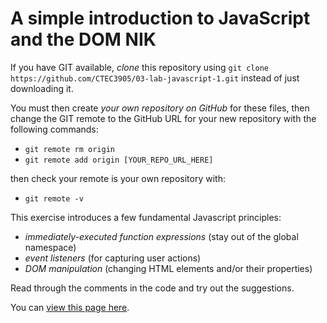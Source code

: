 # A simple introduction to JavaScript and the DOM NIK

If you have GIT available, *clone* this repository using `git clone https://github.com/CTEC3905/03-lab-javascript-1.git` instead of just downloading it.

You must then create *your own repository on GitHub* for these files, then change the GIT remote to the GitHub URL for your new repository with the following commands:

- `git remote rm origin`
- `git remote add origin [YOUR_REPO_URL_HERE]`

then check your remote is your own repository with:

- `git remote -v`

This exercise introduces a few fundamental Javascript principles:

- *immediately-executed function expressions* (stay out of the global namespace)
- *event listeners* (for capturing user actions)
- *DOM manipulation* (changing HTML elements and/or their properties)

Read through the comments in the code and try out the suggestions.

You can [view this page here](https://ctec3905.github.io/03-lab-javascript-1/).